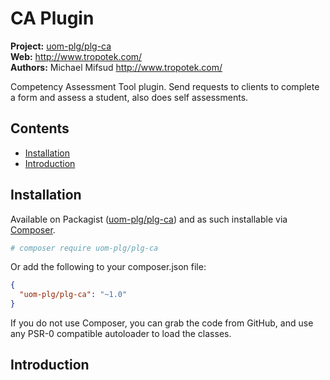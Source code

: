 # CA Plugin

__Project:__ [uom-plg/plg-ca](http://packagist.org/packages/uom-plg/plg-ca)  
__Web:__ <http://www.tropotek.com/>  
__Authors:__ Michael Mifsud <http://www.tropotek.com/>  
  
Competency Assessment Tool plugin. Send requests to clients to complete a form and assess a student, also does self assessments.

## Contents

- [Installation](#installation)
- [Introduction](#introduction)



## Installation

Available on Packagist ([uom-plg/plg-ca](http://packagist.org/packages/uom-plg/plg-ca))
and as such installable via [Composer](http://getcomposer.org/).

```bash
# composer require uom-plg/plg-ca
```

Or add the following to your composer.json file:

```json
{
  "uom-plg/plg-ca": "~1.0"
}
```

If you do not use Composer, you can grab the code from GitHub, and use any
PSR-0 compatible autoloader to load the classes.

## Introduction





  
  